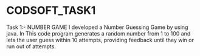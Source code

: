 # CODSOFT_TASK1
Task 1:- NUMBER GAME
I developed a Number Guessing Game by using java. In This code program generates a random number from 1 to 100 and lets the user guess within 10 attempts, providing feedback until they win or run out of attempts.

